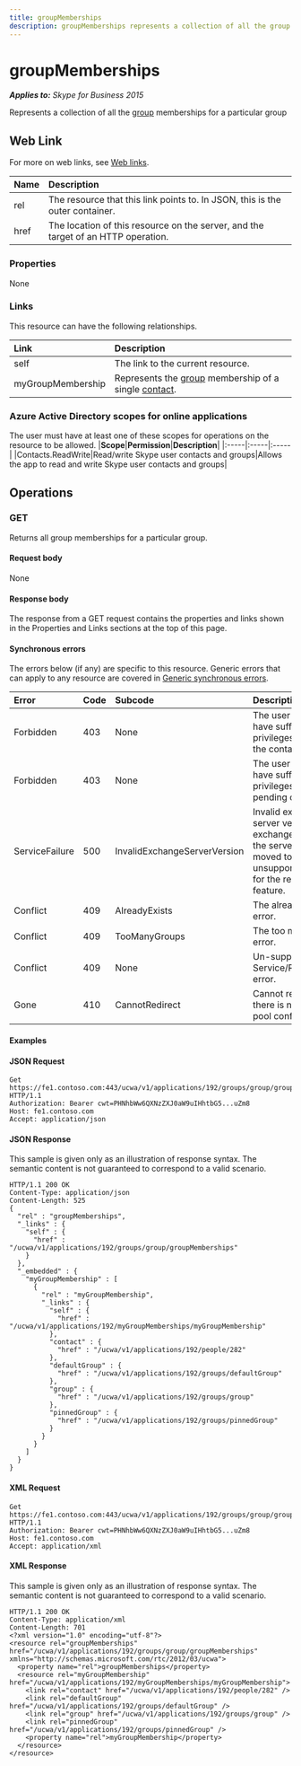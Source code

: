 ```yaml
---
title: groupMemberships
description: groupMemberships represents a collection of all the group memberships for a particular group.
---
```


# groupMemberships

 _**Applies to:** Skype for Business 2015_


Represents a collection of all the [group](group_ref.md) memberships for a particular group
            

## Web Link
<a name = "sectionSection0"> </a>

For more on web links, see [Web links](WebLinks.md).


|**Name**|**Description**|
|:-----|:-----|
|rel|The resource that this link points to. In JSON, this is the outer container.|
|href|The location of this resource on the server, and the target of an HTTP operation.|

### Properties



None

### Links



This resource can have the following relationships.

|**Link**|**Description**|
|:-----|:-----|
|self|The link to the current resource.|
|myGroupMembership|Represents the [group](group_ref.md) membership of a single [contact](contact_ref.md).|

### Azure Active Directory scopes for online applications



The user must have at least one of these scopes for operations on the resource to be allowed.
|**Scope**|**Permission**|**Description**|
|:-----|:-----|:-----|
|Contacts.ReadWrite|Read/write Skype user contacts and groups|Allows the app to read and write Skype user contacts and groups|

## Operations



<a name="sectionSection2"></a>

### GET




Returns all group memberships for a particular group.

#### Request body



None


#### Response body



The response from a GET request contains the properties and links shown in the Properties and Links sections at the top of this page.

#### Synchronous errors



The errors below (if any) are specific to this resource. Generic errors that can apply to any resource are covered in [Generic synchronous errors](GenericSynchronousErrors.md).

|**Error**|**Code**|**Subcode**|**Description**|
|:-----|:-----|:-----|:-----|
|Forbidden|403|None|The user does not have sufficient privileges to access the contact list.|
|Forbidden|403|None|The user does not have sufficient privileges to access pending contacts|
|ServiceFailure|500|InvalidExchangeServerVersion|Invalid exchange server version.The exchange mailbox of the server might have moved to an unsupported version for the required feature.|
|Conflict|409|AlreadyExists|The already exists error.|
|Conflict|409|TooManyGroups|The too many groups error.|
|Conflict|409|None|Un-supported Service/Resource/API error.|
|Gone|410|CannotRedirect|Cannot redirect since there is no back up pool configured.|

#### Examples




#### JSON Request




```
Get https://fe1.contoso.com:443/ucwa/v1/applications/192/groups/group/groupMemberships HTTP/1.1
Authorization: Bearer cwt=PHNhbWw6QXNzZXJ0aW9uIHhtbG5...uZm8
Host: fe1.contoso.com
Accept: application/json

```


#### JSON Response



This sample is given only as an illustration of response syntax. The semantic content is not guaranteed to correspond to a valid scenario.
```
HTTP/1.1 200 OK
Content-Type: application/json
Content-Length: 525
{
  "rel" : "groupMemberships",
  "_links" : {
    "self" : {
      "href" : "/ucwa/v1/applications/192/groups/group/groupMemberships"
    }
  },
  "_embedded" : {
    "myGroupMembership" : [
      {
        "rel" : "myGroupMembership",
        "_links" : {
          "self" : {
            "href" : "/ucwa/v1/applications/192/myGroupMemberships/myGroupMembership"
          },
          "contact" : {
            "href" : "/ucwa/v1/applications/192/people/282"
          },
          "defaultGroup" : {
            "href" : "/ucwa/v1/applications/192/groups/defaultGroup"
          },
          "group" : {
            "href" : "/ucwa/v1/applications/192/groups/group"
          },
          "pinnedGroup" : {
            "href" : "/ucwa/v1/applications/192/groups/pinnedGroup"
          }
        }
      }
    ]
  }
}
```


#### XML Request




```
Get https://fe1.contoso.com:443/ucwa/v1/applications/192/groups/group/groupMemberships HTTP/1.1
Authorization: Bearer cwt=PHNhbWw6QXNzZXJ0aW9uIHhtbG5...uZm8
Host: fe1.contoso.com
Accept: application/xml

```


#### XML Response



This sample is given only as an illustration of response syntax. The semantic content is not guaranteed to correspond to a valid scenario.
```
HTTP/1.1 200 OK
Content-Type: application/xml
Content-Length: 701
<?xml version="1.0" encoding="utf-8"?>
<resource rel="groupMemberships" href="/ucwa/v1/applications/192/groups/group/groupMemberships" xmlns="http://schemas.microsoft.com/rtc/2012/03/ucwa">
  <property name="rel">groupMemberships</property>
  <resource rel="myGroupMembership" href="/ucwa/v1/applications/192/myGroupMemberships/myGroupMembership">
    <link rel="contact" href="/ucwa/v1/applications/192/people/282" />
    <link rel="defaultGroup" href="/ucwa/v1/applications/192/groups/defaultGroup" />
    <link rel="group" href="/ucwa/v1/applications/192/groups/group" />
    <link rel="pinnedGroup" href="/ucwa/v1/applications/192/groups/pinnedGroup" />
    <property name="rel">myGroupMembership</property>
  </resource>
</resource>
```


